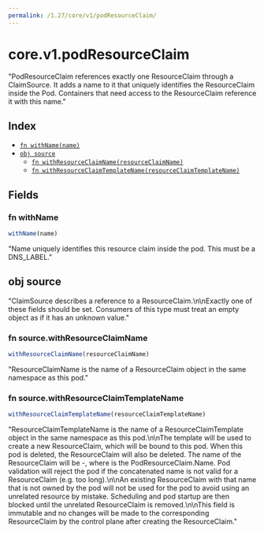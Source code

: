 ```yaml
---
permalink: /1.27/core/v1/podResourceClaim/
---
```


# core.v1.podResourceClaim

"PodResourceClaim references exactly one ResourceClaim through a ClaimSource. It adds a name to it that uniquely identifies the ResourceClaim inside the Pod. Containers that need access to the ResourceClaim reference it with this name."

## Index

* [`fn withName(name)`](#fn-withname)
* [`obj source`](#obj-source)
  * [`fn withResourceClaimName(resourceClaimName)`](#fn-sourcewithresourceclaimname)
  * [`fn withResourceClaimTemplateName(resourceClaimTemplateName)`](#fn-sourcewithresourceclaimtemplatename)

## Fields

### fn withName

```ts
withName(name)
```

"Name uniquely identifies this resource claim inside the pod. This must be a DNS_LABEL."

## obj source

"ClaimSource describes a reference to a ResourceClaim.\n\nExactly one of these fields should be set.  Consumers of this type must treat an empty object as if it has an unknown value."

### fn source.withResourceClaimName

```ts
withResourceClaimName(resourceClaimName)
```

"ResourceClaimName is the name of a ResourceClaim object in the same namespace as this pod."

### fn source.withResourceClaimTemplateName

```ts
withResourceClaimTemplateName(resourceClaimTemplateName)
```

"ResourceClaimTemplateName is the name of a ResourceClaimTemplate object in the same namespace as this pod.\n\nThe template will be used to create a new ResourceClaim, which will be bound to this pod. When this pod is deleted, the ResourceClaim will also be deleted. The name of the ResourceClaim will be <pod name>-<resource name>, where <resource name> is the PodResourceClaim.Name. Pod validation will reject the pod if the concatenated name is not valid for a ResourceClaim (e.g. too long).\n\nAn existing ResourceClaim with that name that is not owned by the pod will not be used for the pod to avoid using an unrelated resource by mistake. Scheduling and pod startup are then blocked until the unrelated ResourceClaim is removed.\n\nThis field is immutable and no changes will be made to the corresponding ResourceClaim by the control plane after creating the ResourceClaim."